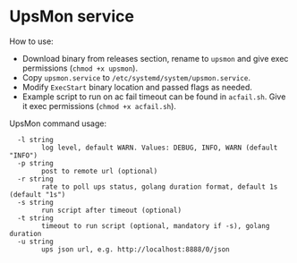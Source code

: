 # UpsMon service

How to use:

  - Download binary from releases section, rename to `upsmon` and give exec permissions (`chmod +x upsmon`).
  - Copy `upsmon.service` to `/etc/systemd/system/upsmon.service`.
  - Modify `ExecStart` binary location and passed flags as needed.
  - Example script to run on ac fail timeout can be found in `acfail.sh`. Give it exec permissions (`chmod +x acfail.sh`).

UpsMon command usage:

```
  -l string
        log level, default WARN. Values: DEBUG, INFO, WARN (default "INFO")
  -p string
        post to remote url (optional)
  -r string
        rate to poll ups status, golang duration format, default 1s (default "1s")
  -s string
        run script after timeout (optional)
  -t string
        timeout to run script (optional, mandatory if -s), golang duration
  -u string
        ups json url, e.g. http://localhost:8888/0/json
```